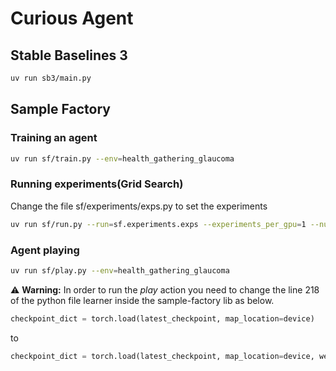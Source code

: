 # Curious Agent

## Stable Baselines 3

```bash
uv run sb3/main.py
```

## Sample Factory

### Training an agent

```bash 
uv run sf/train.py --env=health_gathering_glaucoma
```

### Running experiments(Grid Search)

Change the file sf/experiments/exps.py to set the experiments

```bash 
uv run sf/run.py --run=sf.experiments.exps --experiments_per_gpu=1 --num_gpus=1
```

###  Agent playing
```bash 
uv run sf/play.py --env=health_gathering_glaucoma
```

⚠️ **Warning:**  In order to run the *play* action you need to change the line 218 of the python file learner
inside the sample-factory lib as below.

```py
checkpoint_dict = torch.load(latest_checkpoint, map_location=device)
```

to

```py
checkpoint_dict = torch.load(latest_checkpoint, map_location=device, weights_only=False)
```

